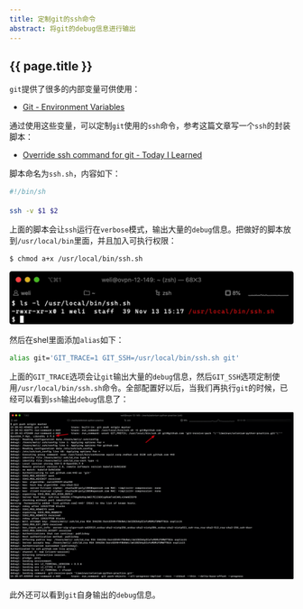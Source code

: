 ```yaml
---
title: 定制git的ssh命令
abstract: 将git的debug信息进行输出
---
```


## {{ page.title }}

`git`提供了很多的内部变量可供使用：

* [Git - Environment Variables](https://git-scm.com/book/en/v2/Git-Internals-Environment-Variables)

通过使用这些变量，可以定制`git`使用的`ssh`命令，参考这篇文章写一个`ssh`的封装脚本：

* [Override ssh command for git - Today I Learned](https://til.hashrocket.com/posts/4e715f827b-override-ssh-command-for-git)

脚本命名为`ssh.sh`，内容如下：

```bash
#!/bin/sh

ssh -v $1 $2
```

上面的脚本会让`ssh`运行在`verbose`模式，输出大量的`debug`信息。把做好的脚本放到`/usr/local/bin`里面，并且加入可执行权限：

```bash
$ chmod a+x /usr/local/bin/ssh.sh
```

![](https://raw.githubusercontent.com/liweinan/blogpic2019_ii/master/nov14/EA4052CD-FE02-4885-999B-E2E0881AF6A2.png)

然后在shel里面添加`alias`如下：

```bash
alias git='GIT_TRACE=1 GIT_SSH=/usr/local/bin/ssh.sh git'
```

上面的`GIT_TRACE`选项会让`git`输出大量的`debug`信息，然后`GIT_SSH`选项定制使用`/usr/local/bin/ssh.sh`命令。全部配置好以后，当我们再执行`git`的时候，已经可以看到`ssh`输出`debug`信息了：

![](https://raw.githubusercontent.com/liweinan/blogpic2019_ii/master/nov14/B1FFD1EA-F995-4914-A3DC-B537ED3ECDAC.png)

此外还可以看到`git`自身输出的`debug`信息。